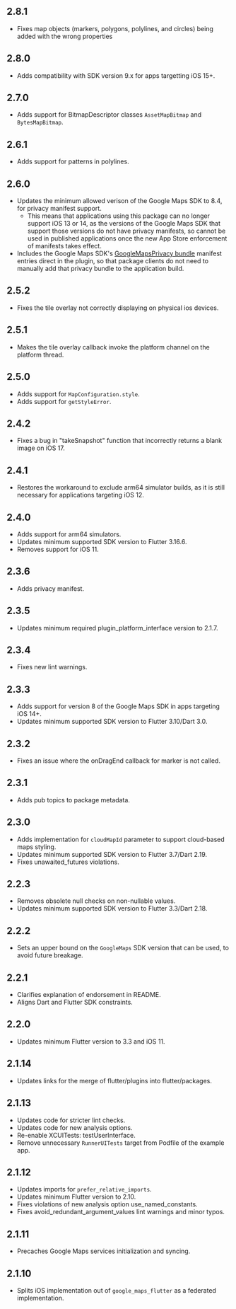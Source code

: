 ## 2.8.1

- Fixes map objects (markers, polygons, polylines, and circles) being added with the wrong properties

## 2.8.0

- Adds compatibility with SDK version 9.x for apps targetting iOS 15+.

## 2.7.0

- Adds support for BitmapDescriptor classes `AssetMapBitmap` and `BytesMapBitmap`.

## 2.6.1

- Adds support for patterns in polylines.

## 2.6.0

- Updates the minimum allowed verison of the Google Maps SDK to 8.4, for privacy
  manifest support.
  - This means that applications using this package can no longer support
    iOS 13 or 14, as the versions of the Google Maps SDK that support those
    versions do not have privacy manifests, so cannot be used in published
    applications once the new App Store enforcement of manifests takes effect.
- Includes the Google Maps SDK's [GoogleMapsPrivacy bundle](https://developers.google.com/maps/documentation/ios-sdk/config#add-apple-privacy-manifest-file)
  manifest entries direct in the plugin, so that package clients do not need to
  manually add that privacy bundle to the application build.

## 2.5.2

- Fixes the tile overlay not correctly displaying on physical ios devices.

## 2.5.1

- Makes the tile overlay callback invoke the platform channel on the platform thread.

## 2.5.0

- Adds support for `MapConfiguration.style`.
- Adds support for `getStyleError`.

## 2.4.2

- Fixes a bug in "takeSnapshot" function that incorrectly returns a blank image on iOS 17.

## 2.4.1

- Restores the workaround to exclude arm64 simulator builds, as it is still necessary for applications targeting iOS 12.

## 2.4.0

- Adds support for arm64 simulators.
- Updates minimum supported SDK version to Flutter 3.16.6.
- Removes support for iOS 11.

## 2.3.6

- Adds privacy manifest.

## 2.3.5

- Updates minimum required plugin_platform_interface version to 2.1.7.

## 2.3.4

- Fixes new lint warnings.

## 2.3.3

- Adds support for version 8 of the Google Maps SDK in apps targeting iOS 14+.
- Updates minimum supported SDK version to Flutter 3.10/Dart 3.0.

## 2.3.2

- Fixes an issue where the onDragEnd callback for marker is not called.

## 2.3.1

- Adds pub topics to package metadata.

## 2.3.0

- Adds implementation for `cloudMapId` parameter to support cloud-based maps styling.
- Updates minimum supported SDK version to Flutter 3.7/Dart 2.19.
- Fixes unawaited_futures violations.

## 2.2.3

- Removes obsolete null checks on non-nullable values.
- Updates minimum supported SDK version to Flutter 3.3/Dart 2.18.

## 2.2.2

- Sets an upper bound on the `GoogleMaps` SDK version that can be used, to
  avoid future breakage.

## 2.2.1

- Clarifies explanation of endorsement in README.
- Aligns Dart and Flutter SDK constraints.

## 2.2.0

- Updates minimum Flutter version to 3.3 and iOS 11.

## 2.1.14

- Updates links for the merge of flutter/plugins into flutter/packages.

## 2.1.13

- Updates code for stricter lint checks.
- Updates code for new analysis options.
- Re-enable XCUITests: testUserInterface.
- Remove unnecessary `RunnerUITests` target from Podfile of the example app.

## 2.1.12

- Updates imports for `prefer_relative_imports`.
- Updates minimum Flutter version to 2.10.
- Fixes violations of new analysis option use_named_constants.
- Fixes avoid_redundant_argument_values lint warnings and minor typos.

## 2.1.11

- Precaches Google Maps services initialization and syncing.

## 2.1.10

- Splits iOS implementation out of `google_maps_flutter` as a federated
  implementation.
